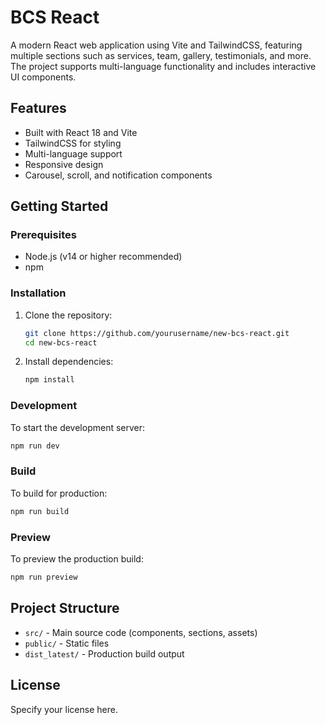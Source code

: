# BCS React

A modern React web application using Vite and TailwindCSS, featuring multiple sections such as services, team, gallery, testimonials, and more. The project supports multi-language functionality and includes interactive UI components.

## Features
- Built with React 18 and Vite
- TailwindCSS for styling
- Multi-language support
- Responsive design
- Carousel, scroll, and notification components

## Getting Started

### Prerequisites
- Node.js (v14 or higher recommended)
- npm

### Installation
1. Clone the repository:
   ```sh
   git clone https://github.com/yourusername/new-bcs-react.git
   cd new-bcs-react
   ```
2. Install dependencies:
   ```sh
   npm install
   ```

### Development
To start the development server:
```sh
npm run dev
```

### Build
To build for production:
```sh
npm run build
```

### Preview
To preview the production build:
```sh
npm run preview
```

## Project Structure
- `src/` - Main source code (components, sections, assets)
- `public/` - Static files
- `dist_latest/` - Production build output

## License
Specify your license here.